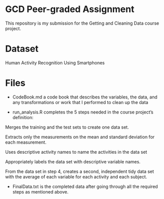 # GCD Peer-graded Assignment
This repository is my submission for the Getting and Cleaning Data course project.

# Dataset
Human Activity Recognition Using Smartphones

# Files
- CodeBook.md a code book that describes the variables, the data, and any transformations or work that I performed to clean up the data

- run_analysis.R completes the 5 steps needed in the course project’s definition:
 
 Merges the training and the test sets to create one data set.
 
 Extracts only the measurements on the mean and standard deviation for each measurement.
 
 Uses descriptive activity names to name the activities in the data set
 
 Appropriately labels the data set with descriptive variable names.
 
 From the data set in step 4, creates a second, independent tidy data set with the average of each variable for each activity and each subject.

- FinalData.txt is the completed data after going through all the required steps as mentioned above.
